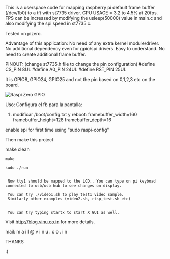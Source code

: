 
This is a userspace code for mapping raspberry pi default frame buffer (/dev/fb0) to a tft with st7735 driver. CPU USAGE = 3.2 to 4.5% at 20fps.
FPS can be increased by modifying the usleep(50000) value in main.c and also modifying the spi speed in st7735.c. 

Tested on pizero.

Advantage of this application:
   No need of any extra kernel module/driver.
	 No additional dependency even for gpio/spi drivers.
	 Easy to understand.
	 No need to create additional frame buffer.


PINOUT: (change st7735.h file to change the pin configuration)
	#define CS_PIN  8UL
	#define A0_PIN  24UL
	#define RST_PIN 25UL

  It is GPIO8, GPIO24, GPIO25 and not the pin based on 0,1,2,3 etc on the board.

![Raspi Zero GPIO ](https://github.com/txurtxil/ST7735R-LCD/blob/master/rpi_zero_io_pinouts.jpg "Raspi Zero GPIO")


Uso:
  Configura el fb para la pantalla: 
  1. modificar /boot/config.txt y reboot:
   framebuffer_width=160
   framebuffer_height=128
   framebuffer_depth=16
	

  enable spi for first time using "sudo raspi-config"
   
  Then make this project
	 
   make clean

    make

    sudo ./run


	 Now tty1 should be mapped to the LCD.. You can type on pi keyboad connected to usb/usb hub to see changes on display.

	 You can try ./video1.sh to play test1 video sample.
	 Similarly other examples (video2.sh, rtsp_test.sh etc)


	 You can try typing startx to start X GUI as well.


Visit http://blog.vinu.co.in for more details.

mail: m a i l @ v i n u . c o . i n 


THANKS 

:)
